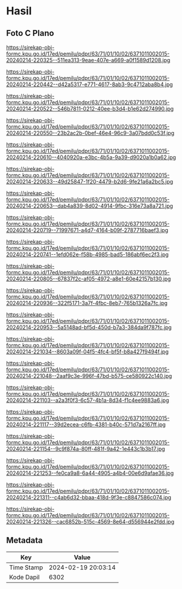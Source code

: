 # Hasil

## Foto C Plano

https://sirekap-obj-formc.kpu.go.id/17ed/pemilu/pdpr/63/71/01/10/02/6371011002015-20240214-220325--511ea313-9eae-407e-a669-a0f1589d1208.jpg

https://sirekap-obj-formc.kpu.go.id/17ed/pemilu/pdpr/63/71/01/10/02/6371011002015-20240214-220442--d42a5317-e771-4617-8ab3-9c4712aba8b4.jpg

https://sirekap-obj-formc.kpu.go.id/17ed/pemilu/pdpr/63/71/01/10/02/6371011002015-20240214-220522--546b7811-0212-40ee-b3d4-b1e62d274990.jpg

https://sirekap-obj-formc.kpu.go.id/17ed/pemilu/pdpr/63/71/01/10/02/6371011002015-20240214-220550--23b2ac2b-0bef-46e4-96c9-3a07bdd0c53f.jpg

https://sirekap-obj-formc.kpu.go.id/17ed/pemilu/pdpr/63/71/01/10/02/6371011002015-20240214-220610--4040920a-e3bc-4b5a-9a39-d9020a1b0a62.jpg

https://sirekap-obj-formc.kpu.go.id/17ed/pemilu/pdpr/63/71/01/10/02/6371011002015-20240214-220633--49d25847-1f20-4479-b2d6-9fe21a6a2bc5.jpg

https://sirekap-obj-formc.kpu.go.id/17ed/pemilu/pdpr/63/71/01/10/02/6371011002015-20240214-220653--dab4a839-8d02-4914-9fbc-316e73a8a721.jpg

https://sirekap-obj-formc.kpu.go.id/17ed/pemilu/pdpr/63/71/01/10/02/6371011002015-20240214-220719--71997671-a4d7-4164-b09f-2787716baef3.jpg

https://sirekap-obj-formc.kpu.go.id/17ed/pemilu/pdpr/63/71/01/10/02/6371011002015-20240214-220741--1efd062e-f58b-4985-bad5-186abf6ec2f3.jpg

https://sirekap-obj-formc.kpu.go.id/17ed/pemilu/pdpr/63/71/01/10/02/6371011002015-20240214-220805--67837f2c-af05-4972-a8e1-60e42157b130.jpg

https://sirekap-obj-formc.kpu.go.id/17ed/pemilu/pdpr/63/71/01/10/02/6371011002015-20240214-220936--322f5171-3a7f-4fbc-8eb7-765b1326a7fc.jpg

https://sirekap-obj-formc.kpu.go.id/17ed/pemilu/pdpr/63/71/01/10/02/6371011002015-20240214-220953--5a5148ad-bf5d-450d-b7a3-384da9f787fc.jpg

https://sirekap-obj-formc.kpu.go.id/17ed/pemilu/pdpr/63/71/01/10/02/6371011002015-20240214-221034--8603a09f-04f5-4fc4-bf5f-b8a427f9494f.jpg

https://sirekap-obj-formc.kpu.go.id/17ed/pemilu/pdpr/63/71/01/10/02/6371011002015-20240214-221048--2aaf9c3e-996f-47bd-b575-ce580922c140.jpg

https://sirekap-obj-formc.kpu.go.id/17ed/pemilu/pdpr/63/71/01/10/02/6371011002015-20240214-221103--a2a3f0f3-6c57-4b1a-8d34-f1c4ee9883a6.jpg

https://sirekap-obj-formc.kpu.go.id/17ed/pemilu/pdpr/63/71/01/10/02/6371011002015-20240214-221117--39d2ecea-c6fb-4381-b40c-571d7a2167ff.jpg

https://sirekap-obj-formc.kpu.go.id/17ed/pemilu/pdpr/63/71/01/10/02/6371011002015-20240214-221154--9c9f874a-80ff-481f-9a42-1e443c1b3b17.jpg

https://sirekap-obj-formc.kpu.go.id/17ed/pemilu/pdpr/63/71/01/10/02/6371011002015-20240214-221253--fe0ca9a8-6a44-4905-a4b4-00e6d9afae36.jpg

https://sirekap-obj-formc.kpu.go.id/17ed/pemilu/pdpr/63/71/01/10/02/6371011002015-20240214-221311--c4ab6d32-bbaa-418d-9f3e-c8847586c074.jpg

https://sirekap-obj-formc.kpu.go.id/17ed/pemilu/pdpr/63/71/01/10/02/6371011002015-20240214-221326--cac6852b-515c-4569-8e64-d556944e2fdd.jpg


## Metadata

| Key        | Value               |
| ---------- | ------------------- |
| Time Stamp | 2024-02-19 20:03:14 |
| Kode Dapil | 6302                |



